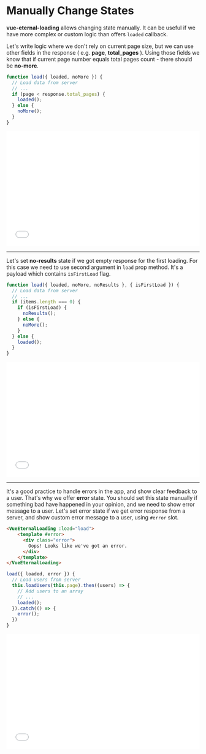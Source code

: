 # Manually Change States

**vue-eternal-loading** allows changing state manually. It can be useful if we have more complex or custom logic than offers `loaded` callback.

Let's write logic where we don't rely on current page size, but we can use other fields in the response ( e.g. **page**, **total_pages** ). Using those fields we know that if current page number equals total pages count - there should be **no-more**.

```js
function load({ loaded, noMore }) {
  // Load data from server
  // ...
  if (page < response.total_pages) {
    loaded();
  } else {
    noMore();
  }
}
```
<iframe width="100%" height="300" src="//jsfiddle.net/gavrashenko/mqsh4kbr/9/embedded/result/dark/" allowfullscreen="allowfullscreen" allowpaymentrequest frameborder="0"></iframe>

---

Let's set **no-results** state if we got empty response for the first loading. For this case we need to use second argument in `load` prop method. It's a payload which contains `isFirstLoad` flag.

```js
function load({ loaded, noMore, noResults }, { isFirstLoad }) {
  // Load data from server
  // ...
  if (items.length === 0) {
    if (isFirstLoad) {
      noResults();
    } else {
      noMore();
    }
  } else {
    loaded();
  }
}
```

<iframe width="100%" height="300" src="//jsfiddle.net/gavrashenko/hs5up20d/8/embedded/result/dark/" allowfullscreen="allowfullscreen" allowpaymentrequest frameborder="0"></iframe>

---

It's a good practice to handle errors in the app, and show clear feedback to a user. That's why we offer **error** state. You should set this state manually if something bad have happened in your opinion, and we need to show error message to a user. Let's set error state if we get error response from a server, and show custom error message to a user, using `#error` slot.

```html
<VueEternalLoading :load="load">
    <template #error>
      <div class="error">
        Oops! Looks like we've got an error.
      </div>
    </template>
</VueEternalLoading>
```
```js
load({ loaded, error }) {
  // Load users from server
  this.loadUsers(this.page).then((users) => {
    // Add users to an array
    // ...
    loaded();
  }).catch(() => {
    error();
  })
}
```
<iframe width="100%" height="300" src="//jsfiddle.net/gavrashenko/kbvtjnc0/41/embedded/result/dark/" allowfullscreen="allowfullscreen" allowpaymentrequest frameborder="0"></iframe>
